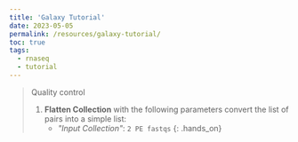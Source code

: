 ```yaml
---
title: 'Galaxy Tutorial'
date: 2023-05-05
permalink: /resources/galaxy-tutorial/
toc: true
tags:
  - rnaseq
  - tutorial
---
```


> <hands-on-title>Quality control</hands-on-title>
>
> 1. **Flatten Collection** <i class="fas fa-fw fa-wrench" aria-hidden="true"></i> with the following parameters convert the list of pairs into a simple list:
>     - *"Input Collection"*: `2 PE fastqs`
{: .hands_on}

<i class="fas fa-fw fa-wrench" aria-hidden="true"></i>